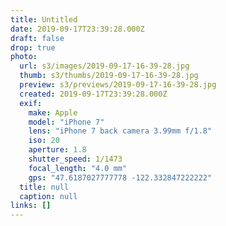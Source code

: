 ```yaml
---
title: Untitled
date: 2019-09-17T23:39:28.000Z
draft: false
drop: true
photo:
  url: s3/images/2019-09-17-16-39-28.jpg
  thumb: s3/thumbs/2019-09-17-16-39-28.jpg
  preview: s3/previews/2019-09-17-16-39-28.jpg
  created: 2019-09-17T23:39:28.000Z
  exif:
    make: Apple
    model: "iPhone 7"
    lens: "iPhone 7 back camera 3.99mm f/1.8"
    iso: 20
    aperture: 1.8
    shutter_speed: 1/1473
    focal_length: "4.0 mm"
    gps: "47.6187027777778 -122.332847222222"
  title: null
  caption: null
links: []
---
```

